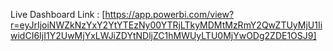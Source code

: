 Live Dashboard Link : [https://app.powerbi.com/view?r=eyJrIjoiNWZkNzYxY2YtYTEzNy00YTRjLTkyMDMtMzRmY2QwZTUyMjU1IiwidCI6IjI1Y2UwMjYxLWJiZDYtNDljZC1hMWUyLTU0MjYwODg2ZDE1OSJ9]
